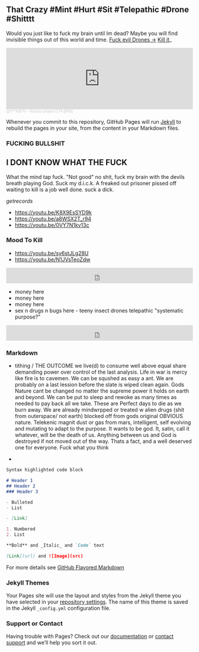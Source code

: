 ## That Crazy #Mint #Hurt #Sit #Telepathic #Drone #Shitttt

Would you just like to fuck my brain until Im dead? Maybe you will find invisible things out of this world and time. 
[Fuck evil Drones ->](https://opeymd.github.io/drone/)
[Kill it](https://github.com/opeymd/mintfab1000/edit/gh-pages/index.md)_


<iframe width="100%" height="166" scrolling="no" frameborder="no" allow="autoplay" src="https://w.soundcloud.com/player/?url=https%3A//api.soundcloud.com/tracks/112292322&color=%23343434&auto_play=false&hide_related=false&show_comments=true&show_user=true&show_reposts=false&show_teaser=true"></iframe><div style="font-size: 10px; color: #cccccc;line-break: anywhere;word-break: normal;overflow: hidden;white-space: nowrap;text-overflow: ellipsis; font-family: Interstate,Lucida Grande,Lucida Sans Unicode,Lucida Sans,Garuda,Verdana,Tahoma,sans-serif;font-weight: 100;"><a href="https://soundcloud.com/opeymd" title="@Y*^%$^%" target="_blank" style="color: #cccccc; text-decoration: none;">@Y*^%$^%</a> · <a href="https://soundcloud.com/opeymd/voodoo-project-174-bpm" title="Voodoo project (174 BPM)" target="_blank" style="color: #cccccc; text-decoration: none;">Voodoo project (174 BPM)</a></div>


Whenever you commit to this repository, GitHub Pages will run [Jekyll](https://jekyllrb.com/) to rebuild the pages in your site, from the content in your Markdown files.

### FUCKING BULLSHIT

## I DONT KNOW WHAT THE FUCK

What the mind tap fuck. "Not good" no shit, fuck my brain with the devils breath playing God. Suck my d.i.c.k.
A freaked out prisoner pissed off waiting to kill is a job well done. suck a dick.


_getrecords_
- https://youtu.be/K8X9EsSYD9k
- https://youtu.be/a8WSX2T_r94
- https://youtu.be/0VY7N1kv13c

### Mood To Kill
- https://youtu.be/sy6stJLg28U
- https://youtu.be/N1JVsTeoZdw

<iframe width="100%" height="42" src="https://www.youtube.com/embed/sy6stJLg28U" frameborder="0" allow="accelerometer; autoplay; clipboard-write; encrypted-media; gyroscope; picture-in-picture" allowfullscreen></iframe>


- money here
- money here
- money here
- sex n drugs n bugs here - teeny insect drones telepathic "systematic purpose?" 

<iframe style="border: 0; width: 100%; height: 42px;" src="https://bandcamp.com/EmbeddedPlayer/album=2652968343/size=small/bgcol=333333/linkcol=e99708/transparent=true/" seamless><a href="https://dubplates.techitch.com/album/plate-003">PLATE 003 by TECHNICAL ITCH</a></iframe>


### Markdown


- tithing / THE OUTCOME we live(d) to consume well above equal share demanding power over control of the last analysis. Life in war is mercy like fire is to cavemen. We can be squshed as easy a ant. We are probably on a last lession before the slate is wiped clean again. Gods Nature cant be changed no matter the supreme power it holds on earth and beyond. We can be put to sleep and rewoke as many times as needed to pay back all we take. These are Perfect days to die as we burn away. We are already mindwrpped or treated w alien drugs (shit from outerspace/ not earth) blocked off from gods original OBVIOUS nature. Telekenic magnit dust or gas from mars, intelligent, self evolving and mutating to adapt to the purpose. It wants to be god. It, satin, call it whatever, will be the death of us. Anything between us and God is destroyed if not moved out of the way. Thats a fact, and a well deserved one for everyone. Fuck what you think

- 


```markdown
Syntax highlighted code block

# Header 1
## Header 2
### Header 3

- Bulleted
- List

- [Link] 

1. Numbered
2. List

**Bold** and _Italic_ and `Code` text

[Link](url) and ![Image](src)
```

For more details see [GitHub Flavored Markdown](https://guides.github.com/features/mastering-markdown/)

### Jekyll Themes

Your Pages site will use the layout and styles from the Jekyll theme you have selected in your [repository settings](https://github.com/opeymd/mintfab1000/settings). The name of this theme is saved in the Jekyll `_config.yml` configuration file.

### Support or Contact

Having trouble with Pages? Check out our [documentation](https://docs.github.com/categories/github-pages-basics/) or [contact support](https://github.com/contact) and we’ll help you sort it out.
